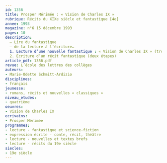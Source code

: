 ```yaml
---
id: 1356
title: Prosper Mérimée : « Vision de Charles IX »
rubrique: Récits du XIXe siècle et fantastique [4e]
annee: 1993
magazine: n°6 15 décembre 1993
pages: 10
description: 
  – Lire du fantastique
  – de la lecture à l’écriture…
  1. Lecture d’une nouvelle fantastique : « Vision de Charles IX » (trois étapes)
  2. Écriture d’un récit fantastique (deux étapes)
article_pdf: 1356.pdf
revue: L’école des lettres des collèges
auteurs:
- Marie-Odette Schmitt-Ardizio
disciplines:
- français
jeunesse:
- romans, récits et nouvelles « classiques »
niveau_etudes:
- quatrième
oeuvres:
- Vision de Charles IX
ecrivains:
- Prosper Mérimée
programmes:
- lecture - fantastique et science-fiction
- expression écrite - conte, récit, théâtre
- lecture - nouvelles et textes brefs
- lecture - récits du 19e siècle
siecles:
- 19e siècle
---
```

